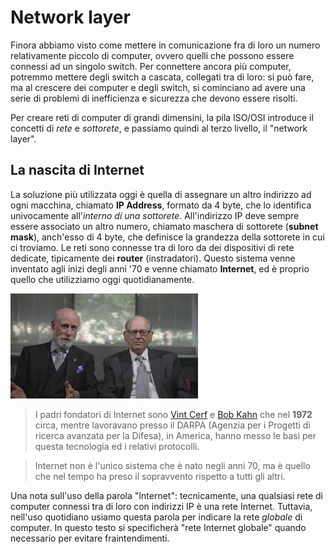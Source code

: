 # Network layer

Finora abbiamo visto come mettere in comunicazione fra di loro un numero relativamente piccolo di computer, ovvero quelli che possono essere connessi ad un singolo switch. Per connettere ancora più computer, potremmo mettere degli switch a cascata, collegati tra di loro: si può fare, ma al crescere dei computer e degli switch, si cominciano ad avere una serie di problemi di inefficienza e sicurezza che devono essere risolti.

Per creare reti di computer di grandi dimensini, la pila ISO/OSI introduce il concetti di _rete_ e _sottorete_, e passiamo quindi al terzo livello, il "network layer".

## La nascita di Internet
La soluzione più utilizzata oggi è quella di assegnare un altro indirizzo ad ogni macchina, chiamato **IP Address**, formato da 4 byte, che lo identifica univocamente all'_interno di una sottorete_. All'indirizzo IP deve sempre essere associato un altro numero, chiamato maschera di sottorete (**subnet mask**), anch'esso di 4 byte, che definisce la grandezza della sottorete in cui ci troviamo. Le reti sono connesse tra di loro da dei dispositivi di rete dedicate, tipicamente dei **router** (instradatori). Questo sistema venne inventato agli inizi degli anni '70 e venne chiamato **Internet**, ed è proprio quello che utilizziamo oggi quotidianamente.

<p class="img-container">
<img class="right_side w35p" title="vint-bob" alt="vint-bob" src="assets/vint-bob.jpg">

> I padri fondatori di Internet sono [Vint Cerf](https://it.wikipedia.org/wiki/Vint_Cerf) e [Bob Kahn](https://it.wikipedia.org/wiki/Robert_Kahn) che nel **1972** circa, mentre lavoravano presso il DARPA (Agenzia per i Progetti di ricerca avanzata per la Difesa), in America, hanno messo le basi per questa tecnologia ed i relativi protocolli.
</p>

> Internet non è l'unico sistema che è nato negli anni 70, ma è quello che nel tempo ha preso il sopravvento rispetto a tutti gli altri.

Una nota sull'uso della parola "Internet": tecnicamente, una qualsiasi rete di computer connessi tra di loro con indirizzi IP è una rete Internet. Tuttavia, nell'uso quotidiano usiamo questa parola per indicare la rete _globale_ di computer. In questo testo si specificherà "rete Internet globale" quando necessario per evitare fraintendimenti.
